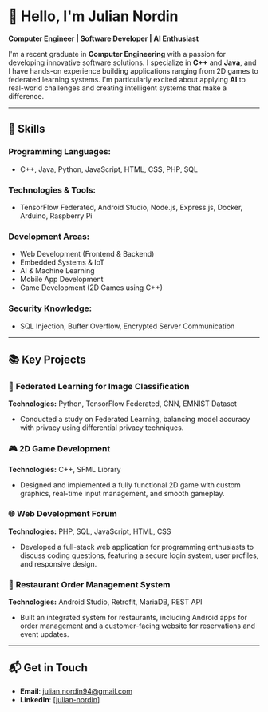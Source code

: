 # 👋 Hello, I'm Julian Nordin  
**Computer Engineer | Software Developer | AI Enthusiast**  

I'm a recent graduate in **Computer Engineering** with a passion for developing innovative software solutions. I specialize in **C++** and **Java**, and I have hands-on experience building applications ranging from 2D games to federated learning systems. I'm particularly excited about applying **AI** to real-world challenges and creating intelligent systems that make a difference.  

---

## 🌟 **Skills**
### **Programming Languages**:
- C++, Java, Python, JavaScript, HTML, CSS, PHP, SQL

### **Technologies & Tools**:
- TensorFlow Federated, Android Studio, Node.js, Express.js, Docker, Arduino, Raspberry Pi

### **Development Areas**:
- Web Development (Frontend & Backend)
- Embedded Systems & IoT
- AI & Machine Learning
- Mobile App Development
- Game Development (2D Games using C++)

### **Security Knowledge**:
- SQL Injection, Buffer Overflow, Encrypted Server Communication

---

## 📚 **Key Projects**
### 🧠 **Federated Learning for Image Classification**  
**Technologies:** Python, TensorFlow Federated, CNN, EMNIST Dataset  
- Conducted a study on Federated Learning, balancing model accuracy with privacy using differential privacy techniques.  

### 🎮 **2D Game Development**  
**Technologies:** C++, SFML Library  
- Designed and implemented a fully functional 2D game with custom graphics, real-time input management, and smooth gameplay.  

### 🌐 **Web Development Forum**  
**Technologies:** PHP, SQL, JavaScript, HTML, CSS  
- Developed a full-stack web application for programming enthusiasts to discuss coding questions, featuring a secure login system, user profiles, and responsive design.

### 🍴 **Restaurant Order Management System**  
**Technologies:** Android Studio, Retrofit, MariaDB, REST API  
- Built an integrated system for restaurants, including Android apps for order management and a customer-facing website for reservations and event updates.  

---

## 📬 **Get in Touch**
- **Email**: [julian.nordin94@gmail.com](mailto:julian.nordin94@gmail.com)  
- **LinkedIn**: [[julian-nordin](https://www.linkedin.com/in/julian-nordin/)]
